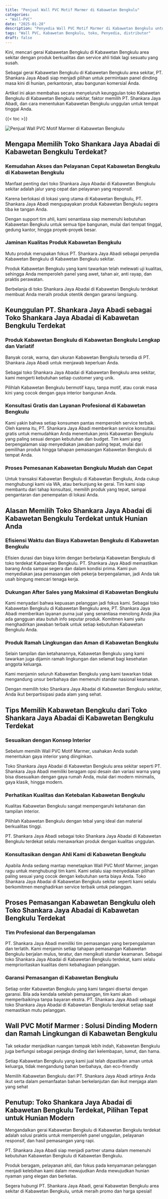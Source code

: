 ```yaml
---
title: "Penjual Wall PVC Motif Marmer di Kabawetan Bengkulu"
categories: 
- "Wall-PVC"
date: "2025-01-28"
description: "Penyedia Wall PVC Motif Marmer di Kabawetan Bengkulu untuk tempat tinggal, kantor, dan toko. Produk berkualitas, beragam motif, variasi warna menarik, dengan jasa instalasi dikerjakan oleh teknisi profesional dan garansi resmi!|Jasa penjualan Wall PVC Motif Marmer di Kabawetan Bengkulu untuk kebutuhan rumah, office, maupun gerai, dengan material unggulan dan penempatan oleh teknisi ahli serta jaminan resmi.|Solusi Wall PVC Motif Marmer di Kabawetan Bengkulu yang terbukti untuk hunian, perkantoran, serta gerai, dengan material unggulan dan instalasi ditangani oleh tim ahli serta garansi resmi.|Penyediaan Wall PVC Motif Marmer di Kabawetan Bengkulu bagi tempat tinggal, perkantoran, dan toko, beserta material terbaik dan pemasangan ditangani oleh tim ahli, disertai beserta jaminan resmi.}"
tags: "Wall PVC, Kabawetan Bengkulu, toko, Penyedia, distributor"
draft: false
---
```


Kini, mencari gerai Kabawetan Bengkulu di Kabawetan Bengkulu area sekitar dengan produk berkualitas dan service ahli tidak lagi sesuatu yang susah.

Sebagai gerai Kabawetan Bengkulu di Kabawetan Bengkulu area sekitar, PT. Shankara Jaya Abadi siap menjadi pilihan untuk permintaan panel dinding masa kini di hunian, perkantoran, atau bangunan komersial Anda.

Artikel ini akan membahas secara menyeluruh keunggulan toko Kabawetan Bengkulu di Kabawetan Bengkulu sekitar, faktor memilih PT. Shankara Jaya Abadi, dan cara menentukan Kabawetan Bengkulu unggulan untuk tempat tinggal Anda.

{{< toc >}}

![Penjual Wall PVC Motif Marmer di Kabawetan Bengkulu](/images/Wall-PVC/Penjual-Wall-PVC-Motif-Marmer-di-Kabawetan-Bengkulu.png)


## Mengapa Memilih Toko Shankara Jaya Abadai di Kabawetan Bengkulu Terdekat?

### Kemudahan Akses dan Pelayanan Cepat Kabawetan Bengkulu di Kabawetan Bengkulu

Manfaat penting dari toko Shankara Jaya Abadai di Kabawetan Bengkulu sekitar adalah jalur yang cepat dan pelayanan yang responsif.

Karena berlokasi di lokasi yang utama di Kabawetan Bengkulu, PT. Shankara Jaya Abadi mengupayakan produk Kabawetan Bengkulu segera tiba ke tangan Anda.

Dengan support tim ahli, kami senantiasa siap memenuhi kebutuhan Kabawetan Bengkulu untuk semua tipe bangunan, mulai dari tempat tinggal, gedung kantor, hingga proyek-proyek besar.

### Jaminan Kualitas Produk Kabawetan Bengkulu

Mutu produk merupakan fokus PT. Shankara Jaya Abadi sebagai penyedia Kabawetan Bengkulu di Kabawetan Bengkulu sekitar.

Produk Kabawetan Bengkulu yang kami tawarkan telah melewati uji kualitas, sehingga Anda memperoleh panel yang awet, tahan air, anti rayap, dan praktis perawatan.

Berbelanja di toko Shankara Jaya Abadai di Kabawetan Bengkulu terdekat membuat Anda meraih produk otentik dengan garansi langsung.

## Keunggulan PT. Shankara Jaya Abadi sebagai Toko Shankara Jaya Abadai di Kabawetan Bengkulu Terdekat

### Produk Kabawetan Bengkulu di Kabawetan Bengkulu Lengkap dan Variatif

Banyak corak, warna, dan ukuran Kabawetan Bengkulu tersedia di PT. Shankara Jaya Abadi untuk menjawab keperluan Anda.

Sebagai toko Shankara Jaya Abadai di Kabawetan Bengkulu area sekitar, kami mengerti kebutuhan setiap customer yang unik.

Pilihlah Kabawetan Bengkulu bermotif kayu, tanpa motif, atau corak masa kini yang cocok dengan gaya interior bangunan Anda.

### Konsultasi Gratis dan Layanan Profesional di Kabawetan Bengkulu

Kami yakin bahwa setiap konsumen pantas memperoleh service terbaik. Oleh karena itu, PT. Shankara Jaya Abadi memberikan service konsultasi gratis untuk memudahkan Anda menentukan jenis Kabawetan Bengkulu yang paling sesuai dengan kebutuhan dan budget. Tim kami yang berpengalaman siap menyediakan jawaban paling tepat, mulai dari pemilihan produk hingga tahapan pemasangan Kabawetan Bengkulu di tempat Anda.

### Proses Pemesanan Kabawetan Bengkulu Mudah dan Cepat

Untuk transaksi Kabawetan Bengkulu di Kabawetan Bengkulu, Anda cukup menghubungi kami via WA, atau berkunjung ke gerai. Tim kami siap membantu dari tahap konsultasi, memilih produk yang tepat, sampai pengantaran dan penempatan di lokasi Anda.

## Alasan Memilih Toko Shankara Jaya Abadai di Kabawetan Bengkulu Terdekat untuk Hunian Anda

### Efisiensi Waktu dan Biaya Kabawetan Bengkulu di Kabawetan Bengkulu

Efisien durasi dan biaya kirim dengan berbelanja Kabawetan Bengkulu di toko terdekat Kabawetan Bengkulu. PT. Shankara Jaya Abadi memastikan barang Anda sampai segera dan dalam kondisi prima. Kami pun menyediakan jasa pemasangan oleh pekerja berpengalaman, jadi Anda tak usah bingung mencari tenaga kerja.

### Dukungan After Sales yang Maksimal di Kabawetan Bengkulu

Kami menyadari bahwa kepuasan pelanggan jadi fokus kami. Sebagai toko Kabawetan Bengkulu di Kabawetan Bengkulu area, PT. Shankara Jaya Abadi memberikan layanan purna jual yang senantiasa menolong Anda jika ada gangguan atau butuh info seputar produk. Komitmen kami yaitu menghadirkan jawaban terbaik untuk setiap kebutuhan Kabawetan Bengkulu Anda.

### Produk Ramah Lingkungan dan Aman di Kabawetan Bengkulu

Selain tampilan dan ketahanannya, Kabawetan Bengkulu yang kami tawarkan juga dijamin ramah lingkungan dan selamat bagi kesehatan anggota keluarga.

Kami menjamin seluruh Kabawetan Bengkulu yang kami tawarkan tidak mengandung unsur berbahaya dan memenuhi standar nasional keamanan.

Dengan memilih toko Shankara Jaya Abadai di Kabawetan Bengkulu sekitar, Anda ikut berpartisipasi pada alam yang sehat.

## Tips Memilih Kabawetan Bengkulu dari Toko Shankara Jaya Abadai di Kabawetan Bengkulu Terdekat

### Sesuaikan dengan Konsep Interior 

Sebelum memilih Wall PVC Motif Marmer, usahakan Anda sudah menentukan gaya interior yang diinginkan.

Toko Shankara Jaya Abadai di Kabawetan Bengkulu area sekitar seperti PT. Shankara Jaya Abadi memiliki beragam opsi desain dan variasi warna yang bisa disesuaikan dengan gaya rumah Anda, mulai dari modern minimalis, gaya klasik, hingga modern.

### Perhatikan Kualitas dan Ketebalan Kabawetan Bengkulu

Kualitas Kabawetan Bengkulu sangat mempengaruhi ketahanan dan tampilan interior.

Pilihlah Kabawetan Bengkulu dengan tebal yang ideal dan material berkualitas tinggi.

PT. Shankara Jaya Abadi sebagai toko Shankara Jaya Abadai di Kabawetan Bengkulu terdekat selalu menawarkan produk dengan kualitas unggulan.

### Konsultasikan dengan Ahli Kami di Kabawetan Bengkulu

Apabila Anda sedang mantap menetapkan Wall PVC Motif Marmer, jangan ragu untuk menghubungi tim kami. Kami selalu siap menyediakan pilihan paling sesuai yang cocok dengan kebutuhan serta biaya Anda. Toko Shankara Jaya Abadai di Kabawetan Bengkulu sekitar seperti kami selalu berkomitmen menghadirkan service terbaik untuk pelanggan.

## Proses Pemasangan Kabawetan Bengkulu oleh Toko Shankara Jaya Abadai di Kabawetan Bengkulu Terdekat

### Tim Profesional dan Berpengalaman

PT. Shankara Jaya Abadi memiliki tim pemasangan yang berpengalaman dan terlatih. Kami menjamin setiap tahapan pemasangan Kabawetan Bengkulu berjalan mulus, teratur, dan mengikuti standar keamanan. Sebagai toko Shankara Jaya Abadai di Kabawetan Bengkulu terdekat, kami selalu memprioritaskan kualitas demi kebahagiaan pelanggan.

### Garansi Pemasangan di Kabawetan Bengkulu

Setiap order Kabawetan Bengkulu yang kami tangani disertai dengan garansi. Bila ada kendala setelah pemasangan, tim kami akan memperbaikinya tanpa bayaran ekstra. PT. Shankara Jaya Abadi sebagai toko Shankara Jaya Abadai di Kabawetan Bengkulu terdekat setiap saat memastikan mutu pelanggan.

##  Wall PVC Motif Marmer : Solusi Dinding Modern dan Ramah Lingkungan di Kabawetan Bengkulu

Tak sekadar menjadikan ruangan tampak lebih indah, Kabawetan Bengkulu juga berfungsi sebagai penjaga dinding dari kelembapan, lumut, dan hama.

Setiap Kabawetan Bengkulu yang kami jual telah dipastikan aman untuk keluarga, tidak mengandung bahan berbahaya, dan eco-friendly

Memilih Kabawetan Bengkulu dari PT. Shankara Jaya Abadi artinya Anda ikut serta dalam pemanfaatan bahan berkelanjutan dan ikut menjaga alam yang sehat

## Penutup: Toko Shankara Jaya Abadai di Kabawetan Bengkulu Terdekat, Pilihan Tepat untuk Hunian Modern

Mengandalkan gerai Kabawetan Bengkulu di Kabawetan Bengkulu terdekat adalah solusi praktis untuk memperoleh panel unggulan, pelayanan responsif, dan hasil pemasangan yang rapi.

PT. Shankara Jaya Abadi siap menjadi partner utama dalam memenuhi kebutuhan Kabawetan Bengkulu di Kabawetan Bengkulu.

Produk beragam, pelayanan ahli, dan fokus pada kenyamanan pelanggan menjadi kelebihan kami dalam mewujudkan Anda mewujudkan hunian nyaman yang elegan dan berkelas.

Segera hubungi PT. Shankara Jaya Abadi, gerai Kabawetan Bengkulu area sekitar di Kabawetan Bengkulu, untuk meraih promo dan harga spesial!